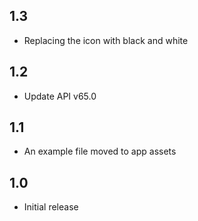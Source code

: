 ## 1.3
 - Replacing the icon with black and white
## 1.2
 - Update API v65.0
## 1.1
 - An example file moved to app assets
## 1.0
 - Initial release

